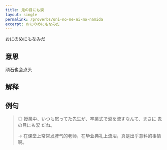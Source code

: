 ```yaml
---
title: 鬼の目にも涙
layout: single
permalink: /proverbs/oni-no-me-ni-mo-namida
excerpt: おにのめにもなみだ
---
```


おにのめにもなみだ

## 意思

顽石也会点头

## 解释

## 例句

> ◎ 授業中、いつも怒ってた先生が、卒業式で涙を流すなんて、まさに 鬼の目にも涙 だね。
>
> → 在课堂上常常发脾气的老师，在毕业典礼上流泪，真是出乎意料的事情啊。

